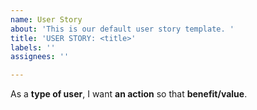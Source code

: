 ```yaml
---
name: User Story
about: 'This is our default user story template. '
title: 'USER STORY: <title>'
labels: ''
assignees: ''

---
```


As a **type of user**, I want **an action** so that **benefit/value**.
